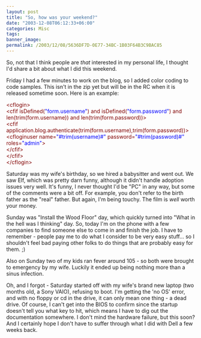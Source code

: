 ```yaml
---
layout: post
title: "So, how was your weekend?"
date: "2003-12-08T06:12:33+06:00"
categories: Misc 
tags: 
banner_image: 
permalink: /2003/12/08/5636DF7D-0E77-34BC-1B03F64B3C9BAC85
---
```


So, not that I think people are <i>that</i> interested in my personal life, I thought I'd share a bit about what I did this weekend.

Friday I had a few minutes to work on the blog, so I added color coding to code samples. This isn't in the zip yet but will be in the RC when it is released sometime soon. Here is an example:

<div class="code"><FONT COLOR=MAROON>&lt;cflogin></FONT><br>
	<FONT COLOR=MAROON>&lt;cfif isDefined(<FONT COLOR=BLUE>"form.username"</FONT>) and isDefined(<FONT COLOR=BLUE>"form.password"</FONT>) and len(trim(form.username)) and len(trim(form.password))></FONT><br>
		<FONT COLOR=MAROON>&lt;cfif application.blog.authenticate(trim(form.username),trim(form.password))></FONT><br>
			<FONT COLOR=MAROON>&lt;cfloginuser name=<FONT COLOR=BLUE>"#trim(username)#"</FONT> password=<FONT COLOR=BLUE>"#trim(password)#"</FONT> roles=<FONT COLOR=BLUE>"admin"</FONT>></FONT><br>
		<FONT COLOR=MAROON>&lt;/cfif></FONT><br>
	<FONT COLOR=MAROON>&lt;/cfif></FONT><br>
<FONT COLOR=MAROON>&lt;/cflogin></FONT></div>

Saturday was my wife's birthday, so we hired a babysitter and went out. We saw Elf, which was pretty darn funny, although it didn't handle adoption issues very well. It's funny, I never thought I'd be "PC" in any way, but some of the comments were a bit off. For example, you don't refer to the birth father as the "real" father. But again, I'm being touchy. The film is <i>well</i> worth your money.

Sunday was "Install the Wood Floor" day, which quickly turned into "What in the hell was I thinking" day. So, today I'm on the phone with a few companies to find someone else to come in and finish the job. I have to remember - people pay me to do what I consider to be very easy stuff... so I shouldn't feel bad paying other folks to do things that are probably easy for them. ;)

Also on Sunday two of my kids ran fever around 105 - so both were brought to emergency by my wife. Luckily it ended up being nothing more than a sinus infection. 

Oh, and I forgot - Saturday started off with my wife's brand new laptop (two months old, a Sony VAIO), refusing to boot. I'm getting the 'no OS' error, and with no floppy or cd in the drive, it can only mean one thing - a dead drive. Of course, I can't get into the BIOS to confirm since the startup doesn't tell you what key to hit, which means I have to dig out the documentation somewhere. I don't mind the hardware failure, but this soon? And I certainly hope I don't have to suffer through what I did with Dell a few weeks back.